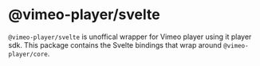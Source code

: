 # @vimeo-player/svelte

`@vimeo-player/svelte` is unoffical wrapper for Vimeo player using it player sdk. This package contains the Svelte bindings that wrap around `@vimeo-player/core`.
